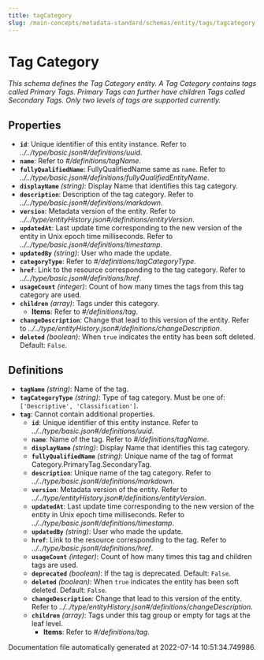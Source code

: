```yaml
---
title: tagCategory
slug: /main-concepts/metadata-standard/schemas/entity/tags/tagcategory
---
```


# Tag Category

*This schema defines the Tag Category entity. A Tag Category contains tags called Primary Tags. Primary Tags can further have children Tags called Secondary Tags. Only two levels of tags are supported currently.*

## Properties

- **`id`**: Unique identifier of this entity instance. Refer to *../../type/basic.json#/definitions/uuid*.
- **`name`**: Refer to *#/definitions/tagName*.
- **`fullyQualifiedName`**: FullyQualifiedName same as `name`. Refer to *../../type/basic.json#/definitions/fullyQualifiedEntityName*.
- **`displayName`** *(string)*: Display Name that identifies this tag category.
- **`description`**: Description of the tag category. Refer to *../../type/basic.json#/definitions/markdown*.
- **`version`**: Metadata version of the entity. Refer to *../../type/entityHistory.json#/definitions/entityVersion*.
- **`updatedAt`**: Last update time corresponding to the new version of the entity in Unix epoch time milliseconds. Refer to *../../type/basic.json#/definitions/timestamp*.
- **`updatedBy`** *(string)*: User who made the update.
- **`categoryType`**: Refer to *#/definitions/tagCategoryType*.
- **`href`**: Link to the resource corresponding to the tag category. Refer to *../../type/basic.json#/definitions/href*.
- **`usageCount`** *(integer)*: Count of how many times the tags from this tag category are used.
- **`children`** *(array)*: Tags under this category.
  - **Items**: Refer to *#/definitions/tag*.
- **`changeDescription`**: Change that lead to this version of the entity. Refer to *../../type/entityHistory.json#/definitions/changeDescription*.
- **`deleted`** *(boolean)*: When `true` indicates the entity has been soft deleted. Default: `False`.
## Definitions

- **`tagName`** *(string)*: Name of the tag.
- **`tagCategoryType`** *(string)*: Type of tag category. Must be one of: `['Descriptive', 'Classification']`.
- **`tag`**: Cannot contain additional properties.
  - **`id`**: Unique identifier of this entity instance. Refer to *../../type/basic.json#/definitions/uuid*.
  - **`name`**: Name of the tag. Refer to *#/definitions/tagName*.
  - **`displayName`** *(string)*: Display Name that identifies this tag category.
  - **`fullyQualifiedName`** *(string)*: Unique name of the tag of format Category.PrimaryTag.SecondaryTag.
  - **`description`**: Unique name of the tag category. Refer to *../../type/basic.json#/definitions/markdown*.
  - **`version`**: Metadata version of the entity. Refer to *../../type/entityHistory.json#/definitions/entityVersion*.
  - **`updatedAt`**: Last update time corresponding to the new version of the entity in Unix epoch time milliseconds. Refer to *../../type/basic.json#/definitions/timestamp*.
  - **`updatedBy`** *(string)*: User who made the update.
  - **`href`**: Link to the resource corresponding to the tag. Refer to *../../type/basic.json#/definitions/href*.
  - **`usageCount`** *(integer)*: Count of how many times this tag and children tags are used.
  - **`deprecated`** *(boolean)*: If the tag is deprecated. Default: `False`.
  - **`deleted`** *(boolean)*: When `true` indicates the entity has been soft deleted. Default: `False`.
  - **`changeDescription`**: Change that lead to this version of the entity. Refer to *../../type/entityHistory.json#/definitions/changeDescription*.
  - **`children`** *(array)*: Tags under this tag group or empty for tags at the leaf level.
    - **Items**: Refer to *#/definitions/tag*.


Documentation file automatically generated at 2022-07-14 10:51:34.749986.
